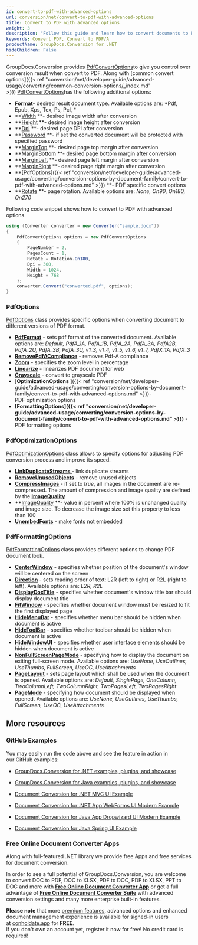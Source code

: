 ```yaml
---
id: convert-to-pdf-with-advanced-options
url: conversion/net/convert-to-pdf-with-advanced-options
title: Convert to PDF with advanced options
weight: 3
description: "Follow this guide and learn how to convert documents to PDF with height, width, DPI, margins and other customizations using GroupDocs.Conversion for .NET."
keywords: Convert PDF, Convert to PDF/A
productName: GroupDocs.Conversion for .NET
hideChildren: False
---
```

GroupDocs.Conversion provides [PdfConvertOptions](https://apireference.groupdocs.com/net/conversion/groupdocs.conversion.options.convert/pdfconvertoptions)to give you control over conversion result when convert to PDF. Along with [common convert options]({{< ref "conversion/net/developer-guide/advanced-usage/converting/common-conversion-options/_index.md" >}}) [PdfConvertOptions](https://apireference.groupdocs.com/net/conversion/groupdocs.conversion.options.convert/pdfconvertoptions)has the following additional options:

*   ****[Format](https://apireference.groupdocs.com/net/conversion/groupdocs.conversion.options.convert.convertoptions/1/properties/format)****\- desired result document type. Available options are: *Pdf, Epub, Xps, Tex, Ps, Pcl, *
*   **[Width](https://apireference.groupdocs.com/net/conversion/groupdocs.conversion.options.convert/pdfconvertoptions/properties/width) **\- desired image width after conversion
*   **[Height](https://apireference.groupdocs.com/net/conversion/groupdocs.conversion.options.convert/pdfconvertoptions/properties/height) **\- desired image height after conversion
*   **[Dpi](https://apireference.groupdocs.com/net/conversion/groupdocs.conversion.options.convert/pdfconvertoptions/properties/dpi) **\- desired page DPI after conversion
*   **[Password](https://apireference.groupdocs.com/net/conversion/groupdocs.conversion.options.convert/pdfconvertoptions/properties/password) **\- if set the converted document will be protected with specified password
*   **[MarginTop](https://apireference.groupdocs.com/net/conversion/groupdocs.conversion.options.convert/pdfconvertoptions/properties/margintop) **\- desired page top margin after conversion
*   **[MarginBottom](https://apireference.groupdocs.com/net/conversion/groupdocs.conversion.options.convert/pdfconvertoptions/properties/marginbottom) **\- desired page bottom margin after conversion
*   **[MarginLeft](https://apireference.groupdocs.com/net/conversion/groupdocs.conversion.options.convert/pdfconvertoptions/properties/marginleft) **\- desired page left margin after conversion
*   **[MarginRight](https://apireference.groupdocs.com/net/conversion/groupdocs.conversion.options.convert/pdfconvertoptions/properties/marginright) **\- desired page right margin after conversion
*   **[PdfOptions]({{< ref "conversion/net/developer-guide/advanced-usage/converting/conversion-options-by-document-family/convert-to-pdf-with-advanced-options.md" >}}) **\- PDF specific convert options
*   **[Rotate](https://apireference.groupdocs.com/net/conversion/groupdocs.conversion.options.convert/pdfconvertoptions/properties/rotate) **\- page rotation. Available options are: *None, On90, On180, On270*

Following code snippet shows how to convert to PDF with advanced options.

```csharp
using (Converter converter = new Converter("sample.docx"))
{
    PdfConvertOptions options = new PdfConvertOptions
    {
        PageNumber = 2,
        PagesCount = 1,
        Rotate = Rotation.On180,
        Dpi = 300,
        Width = 1024,
        Height = 768
    };
    converter.Convert("converted.pdf", options);
}
```

### PdfOptions

[PdfOptions](https://apireference.groupdocs.com/net/conversion/groupdocs.conversion.options.convert/pdfoptions) class provides specific options when converting document to different versions of PDF format.

*   **[PdfFormat](https://apireference.groupdocs.com/net/conversion/groupdocs.conversion.options.convert/pdfoptions/properties/pdfformat)** - sets pdf format of the converted document. Available options are: *Default, PdfA\_1A, PdfA\_1B, PdfA\_2A, PdfA\_3A, PdfA2B, PdfA\_2U, PdfA\_3B, PdfA\_3U, v1\_3, v1\_4, v1\_5, v1\_6, v1\_7, PdfX\_1A, PdfX\_3*
*   **[RemovePdfACompliance](https://apireference.groupdocs.com/net/conversion/groupdocs.conversion.options.convert/pdfoptions/properties/removepdfacompliance)** - removes Pdf-A compliance
*   **[Zoom](https://apireference.groupdocs.com/net/conversion/groupdocs.conversion.options.convert/pdfoptions/properties/zoom)** - specifies the zoom level in percentage
*   **[Linearize](https://apireference.groupdocs.com/net/conversion/groupdocs.conversion.options.convert/pdfoptions/properties/linearize)** - linearizes PDF document for web
*   **[Grayscale](https://apireference.groupdocs.com/net/conversion/groupdocs.conversion.options.convert/pdfoptions/properties/grayscale)** - convert to grayscale PDF
*   [**OptimizationOptions** ]({{< ref "conversion/net/developer-guide/advanced-usage/converting/conversion-options-by-document-family/convert-to-pdf-with-advanced-options.md" >}})\- PDF optimization options
*   **[FormattingOptions]({{< ref "conversion/net/developer-guide/advanced-usage/converting/conversion-options-by-document-family/convert-to-pdf-with-advanced-options.md" >}})** - PDF formatting options

### PdfOptimizationOptions

[PdfOptimizationOptions](https://apireference.groupdocs.com/net/conversion/groupdocs.conversion.options.convert/pdfoptimizationoptions) class allows to specify options for adjusting PDF conversion process and improve its speed.

*   [**LinkDuplicateStreams** ](https://apireference.groupdocs.com/net/conversion/groupdocs.conversion.options.convert/pdfoptimizationoptions/properties/linkduplicatestreams)\- link duplicate streams
*   **[RemoveUnusedObjects](https://apireference.groupdocs.com/net/conversion/groupdocs.conversion.options.convert/pdfoptimizationoptions/properties/removeunusedobjects)** - remove unused objects
*   **[CompressImages](https://apireference.groupdocs.com/net/conversion/groupdocs.conversion.options.convert/pdfoptimizationoptions/properties/compressimages)** - if set to *true*, all images in the document are re-compressed. The amount of compression and image quality are defined by the **[ImageQuality](https://apireference.groupdocs.com/net/conversion/groupdocs.conversion.options.convert/pdfoptimizationoptions/properties/imagequality)**
*   **[ImageQuality](https://apireference.groupdocs.com/net/conversion/groupdocs.conversion.options.convert/pdfoptimizationoptions/properties/imagequality) **\- value in percent where 100% is unchanged quality and image size. To decrease the image size set this property to less than 100
*   **[UnembedFonts](https://apireference.groupdocs.com/net/conversion/groupdocs.conversion.options.convert/pdfoptimizationoptions/properties/unembedfonts)** - make fonts not embedded

### PdfFormattingOptions

[PdfFormattingOptions](https://apireference.groupdocs.com/net/conversion/groupdocs.conversion.options.convert/pdfformattingoptions) class provides different options to change PDF document look.

*   **[CenterWindow](https://apireference.groupdocs.com/net/conversion/groupdocs.conversion.options.convert/pdfformattingoptions/properties/centerwindow)** - specifies whether position of the document's window will be centered on the screen
*   **[Direction](https://apireference.groupdocs.com/net/conversion/groupdocs.conversion.options.convert/pdfformattingoptions/properties/direction)** - sets reading order of text: L2R (left to right) or R2L (right to left). Available options are: *L2R, R2L*
*   **[DisplayDocTitle](https://apireference.groupdocs.com/net/conversion/groupdocs.conversion.options.convert/pdfformattingoptions/properties/displaydoctitle)** - specifies whether document's window title bar should display document title
*   **[FitWindow](https://apireference.groupdocs.com/net/conversion/groupdocs.conversion.options.convert/pdfformattingoptions/properties/fitwindow)** - specifies whether document window must be resized to fit the first displayed page
*   **[HideMenuBar](https://apireference.groupdocs.com/net/conversion/groupdocs.conversion.options.convert/pdfformattingoptions/properties/hidemenubar)** - specifies whether menu bar should be hidden when document is active
*   **[HideToolBar](https://apireference.groupdocs.com/net/conversion/groupdocs.conversion.options.convert/pdfformattingoptions/properties/hidetoolbar)** - specifies whether toolbar should be hidden when document is active
*   **[HideWindowUI](https://apireference.groupdocs.com/net/conversion/groupdocs.conversion.options.convert/pdfformattingoptions/properties/hidewindowui)** - specifies whether user interface elements should be hidden when document is active
*   **[NonFullScreenPageMode](https://apireference.groupdocs.com/net/conversion/groupdocs.conversion.options.convert/pdfformattingoptions/properties/nonfullscreenpagemode)** - specifying how to display the document on exiting full-screen mode. Available options are: *UseNone, UseOutlines, UseThumbs, FullScreen, UseOC, UseAttachments*
*   **[PageLayout](https://apireference.groupdocs.com/net/conversion/groupdocs.conversion.options.convert/pdfformattingoptions/properties/pagelayout)** - sets page layout which shall be used when the document is opened. Available options are: *Default, SinglePage, OneColumn, TwoColumnLeft, TwoColumnRight, TwoPagesLeft, TwoPagesRight*
*   **[PageMode](https://apireference.groupdocs.com/net/conversion/groupdocs.conversion.options.convert/pdfformattingoptions/properties/pagemode)** - specifying how document should be displayed when opened. Available options are: *UseNone, UseOutlines, UseThumbs, FullScreen, UseOC, UseAttachments*

## More resources

### GitHub Examples

You may easily run the code above and see the feature in action in our GitHub examples:

*   [GroupDocs.Conversion for .NET examples, plugins, and showcase](https://github.com/groupdocs-conversion/GroupDocs.Conversion-for-.NET)
    
*   [GroupDocs.Conversion for Java examples, plugins, and showcase](https://github.com/groupdocs-conversion/GroupDocs.Conversion-for-Java)
    
*   [Document Conversion for .NET MVC UI Example](https://github.com/groupdocs-conversion/GroupDocs.Conversion-for-.NET-MVC) 
    
*   [Document Conversion for .NET App WebForms UI Modern Example](https://github.com/groupdocs-conversion/GroupDocs.Conversion-for-.NET-WebForms)
    
*   [Document Conversion for Java App Dropwizard UI Modern Example](https://github.com/groupdocs-conversion/GroupDocs.Conversion-for-Java-Dropwizard)
    
*   [Document Conversion for Java Spring UI Example](https://github.com/groupdocs-conversion/GroupDocs.Conversion-for-Java-Spring)
    

### Free Online Document Converter Apps

Along with full-featured .NET library we provide free Apps and free services for document conversion.

In order to see a full potential of GroupDocs.Conversion, you are welcome to convert DOC to PDF, DOC to XLSX, PDF to DOC, PDF to XLSX, PPT to DOC and more with **[Free Online Document Converter App](https://products.groupdocs.app/conversion)** or get a full advantage of **[Free Online Document Converter Suite](https://conholdate.app/features/document-converter-online)** with advanced conversion settings and many more enterprise built-in features.

**Please note** that more [premium features](https://conholdate.app/features), advanced options and enhanced document management experience is available for signed-in users at [conholdate.app](https://conholdate.app/) for **FREE**.  
If you don't own an account yet, register it now for free! No credit card is required!
